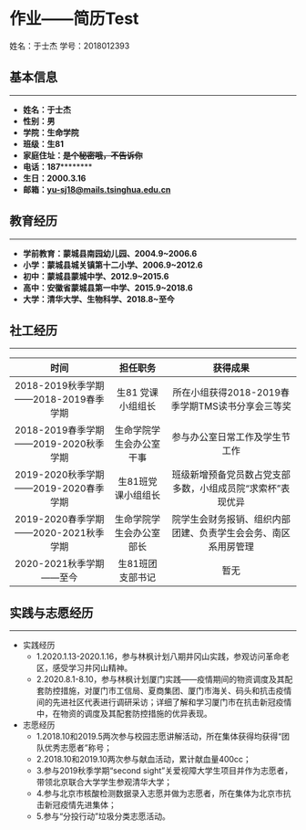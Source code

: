 <html>
<body>
<h1>作业——简历Test</h1>
<p>姓名：于士杰 学号：2018012393
</p>
  
</body>
</html>

## 基本信息
---
- **姓名：于士杰**
- **性别：男**
- **学院：生命学院**
- **班级：生81**
- **家庭住址：~~是个秘密哦，不告诉你~~**
- **电话：187**********
- **生日：2000.3.16**
- **邮箱：yu-sj18@mails.tsinghua.edu.cn**

## 教育经历
---
- **学前教育：蒙城县南园幼儿园、2004.9~2006.6**
- **小学：蒙城县城关镇第十二小学、2006.9~2012.6**
- **初中：蒙城县蒙城中学、2012.9~2015.6**
- **高中：安徽省蒙城县第一中学、2015.9~2018.6**
- **大学：清华大学、生物科学、2018.8~至今**

## 社工经历
---
时间|担任职务|获得成果
:-:|:-:|:-:
2018-2019秋季学期——2018-2019春季学期	|生81 党课小组组长	|所在小组获得2018-2019春季学期TMS读书分享会三等奖
2018-2019春季学期——2019-2020秋季学期	|生命学院学生会办公室干事	|参与办公室日常工作及学生节工作
2019-2020秋季学期——2019-2020春季学期	|生81班党课小组组长	|班级新增预备党员数占党支部多数，小组成员院“求索杯”表现优异
2019-2020春季学期——2020-2021秋季学期	|生命学院学生会办公室部长	|院学生会财务报销、组织内部团建、负责学生会会务、南区系用房管理
2020-2021秋季学期——至今	|生81班团支部书记	|暂无

## 实践与志愿经历
---
- 实践经历
  - 1.2020.1.13-2020.1.16，参与林枫计划八期井冈山实践，参观访问革命老区，感受学习井冈山精神。
  - 2.2020.8.1-8.10，参与林枫计划厦门实践——疫情期间的物资调度及其配套防控措施，对厦门市工信局、夏商集团、厦门市海关、码头和抗击疫情间的先进社区代表进行调研采访；详细了解和学习厦门市在抗击新冠疫情中，在物资的调度及其配套防控措施的优异表现。
- 志愿经历
  - 1.2018.10和2019.5两次参与校园志愿讲解活动，所在集体获得均获得“团队优秀志愿者”称号；
  - 2.2018.10和2019.10两次参与献血活动，累计献血量400cc；
  - 3.参与2019秋季学期“second sight”关爱视障大学生项目并作为志愿者，带领北京联合大学学生参观清华大学；
  - 4.参与北京市核酸检测数据录入志愿并做为志愿者，所在集体为北京市抗击新冠疫情先进集体；
  - 5.参与“分投行动”垃圾分类志愿活动。
